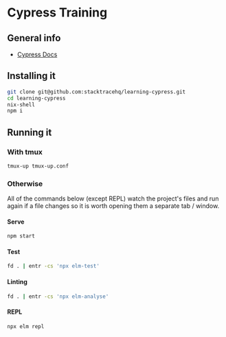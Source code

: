 # Cypress Training
## General info

* [Cypress Docs](https://docs.cypress.io/)

## Installing it

```sh
git clone git@github.com:stacktracehq/learning-cypress.git
cd learning-cypress
nix-shell
npm i
```

## Running it

### With tmux
```sh
tmux-up tmux-up.conf
```

### Otherwise

All of the commands below (except REPL) watch the project's files and run again if a file changes so it is worth opening them a separate tab / window.

#### Serve

```sh
npm start
```

#### Test

```sh
fd . | entr -cs 'npx elm-test'
```

#### Linting

```sh
fd . | entr -cs 'npx elm-analyse'
```

#### REPL

```sh
npx elm repl
```
